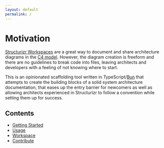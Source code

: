 ```yaml
---
layout: default
permalink: /
---
```

# Motivation

[Structurizr Workspaces](https://docs.structurizr.com/workspaces) are a great way to document and share architecture diagrams in the [C4 model](https://c4model.com/). However, the diagram creation is freeform and there are no guidelines to break code into files, leaving architects and developers with a feeling of not knowing where to start.

This is an opinionated scaffolding tool written in TypeScript/[Bun](https://bun.sh/) that attempts to create the building blocks of a solid system architecture documentation, that eases up the entry barrier for newcomers as well as allowing architects experienced in Structurizr to follow a convention while setting them up for success.

## Contents

- [Getting Started](/getting-started)
- [Usage](/usage)
- [Workspace](/workspace)
- [Contribute](/contribute)
